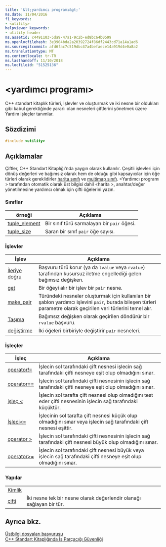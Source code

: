 ```yaml
---
title: '&lt;yardımcı programı&gt;'
ms.date: 11/04/2016
f1_keywords:
- <utility>
helpviewer_keywords:
- utility header
ms.assetid: c4491103-5da9-47a1-9c2b-ed8bc64b0599
ms.openlocfilehash: 3e3904bda2a20392724f86df2443cd71a14a1ad6
ms.sourcegitcommit: afd6fac7c519dbc47a4befaece14a919d4e0a8a2
ms.translationtype: MT
ms.contentlocale: tr-TR
ms.lasthandoff: 11/10/2018
ms.locfileid: "51525136"
---
```

# <a name="ltutilitygt"></a>&lt;yardımcı programı&gt;

C++ standart kitaplık türleri, İşlevler ve oluşturmak ve iki nesne bir oldukları gibi kabul gerektiğinde yararlı olan nesneleri çiftlerini yönetmek üzere Yardım işleçler tanımlar.

## <a name="syntax"></a>Sözdizimi

```cpp
#include <utility>
```

## <a name="remarks"></a>Açıklamalar

Çiftler, C++ Standart Kitaplığı'nda yaygın olarak kullanılır. Çeşitli işlevleri için dönüş değerleri ve bağımsız olarak hem de olduğu gibi kapsayıcılar için öğe türleri olarak gereklidirler [harita sınıfı](../standard-library/map-class.md) ve [multimap sınıfı](../standard-library/multimap-class.md). \<Yardımcı programı > tarafından otomatik olarak üst bilgisi dahil \<harita >, anahtar/değer yönetilmesine yardımcı olmak için çifti öğelerini yazın.

### <a name="classes"></a>Sınıflar

|örneği|Açıklama|
|-|-|
|[tuple_element](../standard-library/tuple-element-class-tuple.md)|Bir sınıf türü sarmalayan bir `pair` öğesi.|
|[tuple_size](../standard-library/tuple-size-class-tuple.md)|Saran bir sınıf `pair` öğe sayısı.|

### <a name="functions"></a>İşlevler

|İşlev|Açıklama|
|-|-|
|[İleriye doğru](../standard-library/utility-functions.md#forward)|Başvuru türü korur (ya da `lvalue` veya `rvalue`) tarafından kusursuz iletme engellediği gelen bağımsız değişken.|
|[get](../standard-library/utility-functions.md#get)|Bir öğeyi alır bir işlev bir `pair` nesne.|
|[make_pair](../standard-library/utility-functions.md#make_pair)|Türündeki nesneler oluşturmak için kullanılan bir şablon yardımcı işlevini `pair`, burada bileşen türleri parametre olarak geçirilen veri türlerini temel alır.|
|[Taşıma](../standard-library/utility-functions.md#move)|Bağımsız değişken olarak geçirilen döndürür bir `rvalue` başvuru.|
|[değiştirme](../standard-library/utility-functions.md#swap)|İki öğeleri birbiriyle değiştirir `pair` nesneleri.|

### <a name="operators"></a>İşleçler

|İşleç|Açıklama|
|-|-|
|[operator!=](../standard-library/utility-operators.md#op_neq)|İşlecin sol tarafındaki çift nesnesi işlecin sağ tarafındaki çifti nesneye eşit olup olmadığını sınar.|
|[operator==](../standard-library/utility-operators.md#op_eq_eq)|İşlecin sol tarafındaki çifti nesnesinin işlecin sağ tarafındaki çifti nesneye eşit olup olmadığını sınar.|
|[işleç <](../standard-library/utility-operators.md#op_lt)|İşlecin sol tarafta çift nesnesi olup olmadığını test eder çifti nesnesinin işlecin sağ tarafındaki küçüktür.|
|[İşleci\<=](../standard-library/utility-operators.md#op_gt_eq)|İşlecinin sol tarafta çift nesnesi küçük olup olmadığını sınar veya işlecin sağ tarafındaki çift nesnesi eşittir.|
|[operator >](../standard-library/utility-operators.md#op_gt)|İşlecin sol tarafındaki çifti nesnesinin işlecin sağ tarafındaki çift nesnesi büyük olup olmadığını sınar.|
|[operator>=](../standard-library/utility-operators.md#op_gt_eq)|İşlecin sol tarafındaki çift nesnesi büyük veya işlecin sağ tarafındaki çifti nesneye eşit olup olmadığını sınar.|

### <a name="structs"></a>Yapılar

|||
|-|-|
|[Kimlik](../standard-library/identity-structure.md)||
|[çifti](../standard-library/pair-structure.md)|İki nesne tek bir nesne olarak değerlendir olanağı sağlayan bir tür.|

## <a name="see-also"></a>Ayrıca bkz.

[Üstbilgi dosyaları başvurusu](../standard-library/cpp-standard-library-header-files.md)<br/>
[C++ Standart Kitaplığında İş Parçacığı Güvenliği](../standard-library/thread-safety-in-the-cpp-standard-library.md)<br/>
